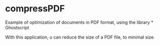 # compressPDF
Example of optimization of documents in PDF format, using the library * Ghostscript


With this application, u can reduce the size of a PDF file, to minimal size.
